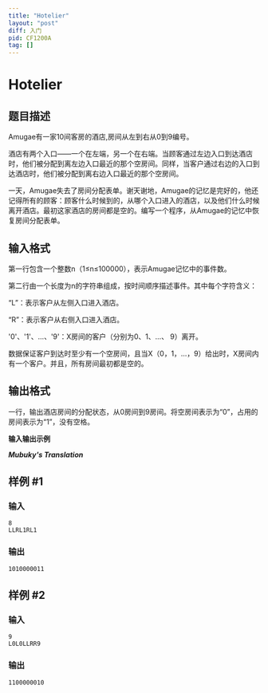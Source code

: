 ```yaml
---
title: "Hotelier"
layout: "post"
diff: 入门
pid: CF1200A
tag: []
---
```


# Hotelier

## 题目描述

Amugae有一家10间客房的酒店,房间从左到右从0到9编号。

酒店有两个入口——一个在左端，另一个在右端。当顾客通过左边入口到达酒店时，他们被分配到离左边入口最近的那个空房间。同样，当客户通过右边的入口到达酒店时，他们被分配到离右边入口最近的那个空房间。

一天，Amugae失去了房间分配表单。谢天谢地，Amugae的记忆是完好的，他还记得所有的顾客：顾客什么时候到的，从哪个入口进入的酒店，以及他们什么时候离开酒店。最初这家酒店的房间都是空的。编写一个程序，从Amugae的记忆中恢复房间分配表单。

## 输入格式

第一行包含一个整数n（1≤n≤100000），表示Amugae记忆中的事件数。

第二行由一个长度为n的字符串组成，按时间顺序描述事件。其中每个字符含义：

“L”：表示客户从左侧入口进入酒店。

“R”：表示客户从右侧入口进入酒店。

'0'、'1'、…、'9'：X房间的客户（分别为0、1、…、 9）离开。

数据保证客户到达时至少有一个空房间，且当X（0，1，…，9）给出时，X房间内有一个客户。并且，所有房间最初都是空的。

## 输出格式

一行，输出酒店房间的分配状态，从0房间到9房间。将空房间表示为“0”，占用的房间表示为“1”，没有空格。

**输入输出示例**

 _**Mubuky's Translation**_

## 样例 #1

### 输入

```
8
LLRL1RL1

```

### 输出

```
1010000011
```

## 样例 #2

### 输入

```
9
L0L0LLRR9

```

### 输出

```
1100000010
```

